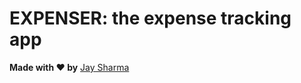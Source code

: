 # EXPENSER: the expense tracking app

**Made with ♥ by** [Jay Sharma](https://www.linkedin.com/in/j-shharma/)